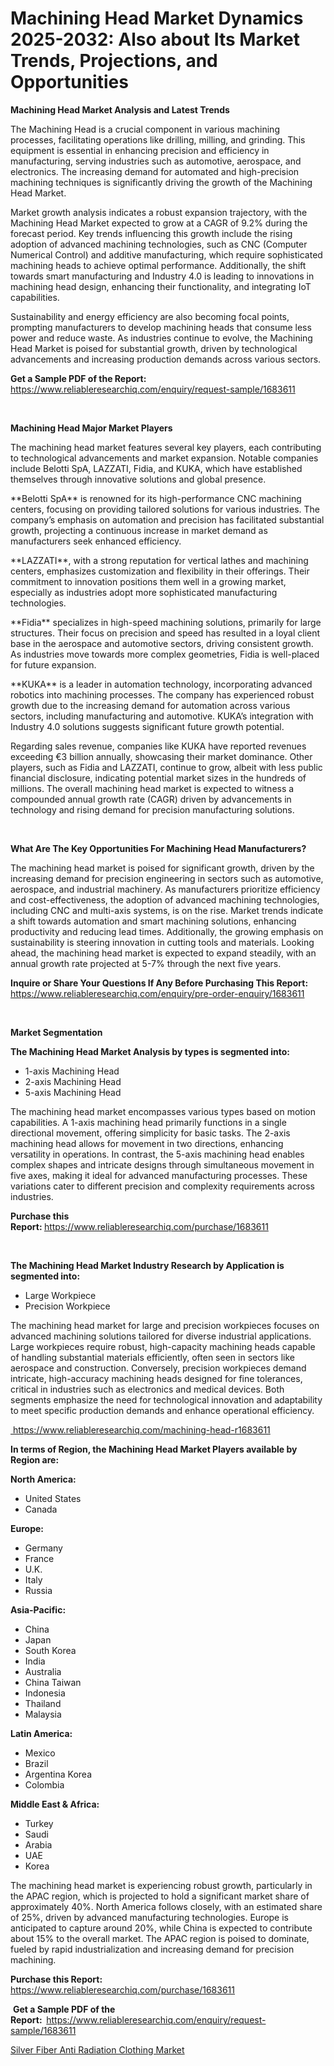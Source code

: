 <p><h1>Machining Head Market Dynamics 2025-2032: Also about Its Market Trends, Projections, and Opportunities</h1></p><p><strong>Machining Head Market Analysis and Latest Trends</strong></p>
<p><p>The Machining Head is a crucial component in various machining processes, facilitating operations like drilling, milling, and grinding. This equipment is essential in enhancing precision and efficiency in manufacturing, serving industries such as automotive, aerospace, and electronics. The increasing demand for automated and high-precision machining techniques is significantly driving the growth of the Machining Head Market.</p><p>Market growth analysis indicates a robust expansion trajectory, with the Machining Head Market expected to grow at a CAGR of 9.2% during the forecast period. Key trends influencing this growth include the rising adoption of advanced machining technologies, such as CNC (Computer Numerical Control) and additive manufacturing, which require sophisticated machining heads to achieve optimal performance. Additionally, the shift towards smart manufacturing and Industry 4.0 is leading to innovations in machining head design, enhancing their functionality, and integrating IoT capabilities.</p><p>Sustainability and energy efficiency are also becoming focal points, prompting manufacturers to develop machining heads that consume less power and reduce waste. As industries continue to evolve, the Machining Head Market is poised for substantial growth, driven by technological advancements and increasing production demands across various sectors.</p></p>
<p><strong>Get a Sample PDF of the Report:&nbsp;</strong> <a href="https://www.reliableresearchiq.com/enquiry/request-sample/1683611?utm_campaign=2324&utm_medium=2&utm_source=Github&utm_content=ia&utm_term=26032025&utm_id=machining-head">https://www.reliableresearchiq.com/enquiry/request-sample/1683611</a></p>
<p>&nbsp;</p>
<p><strong>Machining Head Major Market Players</strong></p>
<p><p>The machining head market features several key players, each contributing to technological advancements and market expansion. Notable companies include Belotti SpA, LAZZATI, Fidia, and KUKA, which have established themselves through innovative solutions and global presence.</p><p>**Belotti SpA** is renowned for its high-performance CNC machining centers, focusing on providing tailored solutions for various industries. The company’s emphasis on automation and precision has facilitated substantial growth, projecting a continuous increase in market demand as manufacturers seek enhanced efficiency.</p><p>**LAZZATI**, with a strong reputation for vertical lathes and machining centers, emphasizes customization and flexibility in their offerings. Their commitment to innovation positions them well in a growing market, especially as industries adopt more sophisticated manufacturing technologies.</p><p>**Fidia** specializes in high-speed machining solutions, primarily for large structures. Their focus on precision and speed has resulted in a loyal client base in the aerospace and automotive sectors, driving consistent growth. As industries move towards more complex geometries, Fidia is well-placed for future expansion.</p><p>**KUKA** is a leader in automation technology, incorporating advanced robotics into machining processes. The company has experienced robust growth due to the increasing demand for automation across various sectors, including manufacturing and automotive. KUKA’s integration with Industry 4.0 solutions suggests significant future growth potential.</p><p>Regarding sales revenue, companies like KUKA have reported revenues exceeding €3 billion annually, showcasing their market dominance. Other players, such as Fidia and LAZZATI, continue to grow, albeit with less public financial disclosure, indicating potential market sizes in the hundreds of millions. The overall machining head market is expected to witness a compounded annual growth rate (CAGR) driven by advancements in technology and rising demand for precision manufacturing solutions.</p></p>
<p>&nbsp;</p>
<p><strong>What Are The Key Opportunities For Machining Head Manufacturers?</strong></p>
<p><p>The machining head market is poised for significant growth, driven by the increasing demand for precision engineering in sectors such as automotive, aerospace, and industrial machinery. As manufacturers prioritize efficiency and cost-effectiveness, the adoption of advanced machining technologies, including CNC and multi-axis systems, is on the rise. Market trends indicate a shift towards automation and smart machining solutions, enhancing productivity and reducing lead times. Additionally, the growing emphasis on sustainability is steering innovation in cutting tools and materials. Looking ahead, the machining head market is expected to expand steadily, with an annual growth rate projected at 5-7% through the next five years.</p></p>
<p><strong>Inquire or Share Your Questions If Any Before Purchasing This Report:</strong> <a href="https://www.reliableresearchiq.com/enquiry/pre-order-enquiry/1683611?utm_campaign=2324&utm_medium=2&utm_source=Github&utm_content=ia&utm_term=26032025&utm_id=machining-head">https://www.reliableresearchiq.com/enquiry/pre-order-enquiry/1683611</a></p>
<p>&nbsp;</p>
<p><strong>Market Segmentation</strong></p>
<p><strong>The Machining Head Market Analysis by types is segmented into:</strong></p>
<p><ul><li>1-axis Machining Head</li><li>2-axis Machining Head</li><li>5-axis Machining Head</li></ul></p>
<p><p>The machining head market encompasses various types based on motion capabilities. A 1-axis machining head primarily functions in a single directional movement, offering simplicity for basic tasks. The 2-axis machining head allows for movement in two directions, enhancing versatility in operations. In contrast, the 5-axis machining head enables complex shapes and intricate designs through simultaneous movement in five axes, making it ideal for advanced manufacturing processes. These variations cater to different precision and complexity requirements across industries.</p></p>
<p><strong>Purchase this Report:&nbsp;</strong><a href="https://www.reliableresearchiq.com/purchase/1683611?utm_campaign=2324&utm_medium=2&utm_source=Github&utm_content=ia&utm_term=26032025&utm_id=machining-head">https://www.reliableresearchiq.com/purchase/1683611</a></p>
<p>&nbsp;</p>
<p><strong>The Machining Head Market Industry Research by Application is segmented into:</strong></p>
<p><ul><li>Large Workpiece</li><li>Precision Workpiece</li></ul></p>
<p><p>The machining head market for large and precision workpieces focuses on advanced machining solutions tailored for diverse industrial applications. Large workpieces require robust, high-capacity machining heads capable of handling substantial materials efficiently, often seen in sectors like aerospace and construction. Conversely, precision workpieces demand intricate, high-accuracy machining heads designed for fine tolerances, critical in industries such as electronics and medical devices. Both segments emphasize the need for technological innovation and adaptability to meet specific production demands and enhance operational efficiency.</p></p>
<p><a href="https://www.reliableresearchiq.com/machining-head-r1683611?utm_campaign=2324&utm_medium=2&utm_source=Github&utm_content=ia&utm_term=26032025&utm_id=machining-head">&nbsp;https://www.reliableresearchiq.com/machining-head-r1683611</a></p>
<p><strong>In terms of Region, the Machining Head Market Players available by Region are:</strong></p>
<p>
    <p> <strong> North America: </strong>
        <ul>
            <li>United States</li>
            <li>Canada</li>
        </ul>
        </p> 
    <p> <strong> Europe: </strong>
        <ul>
            <li>Germany</li>
            <li>France</li>
            <li>U.K.</li>
            <li>Italy</li>
            <li>Russia</li>
        </ul>
        </p> 
    <p> <strong> Asia-Pacific: </strong>
        <ul>
            <li>China</li>
            <li>Japan</li>
            <li>South Korea</li>
            <li>India</li>
            <li>Australia</li>
            <li>China Taiwan</li>
            <li>Indonesia</li>
            <li>Thailand</li>
            <li>Malaysia</li>
        </ul>
        </p> 
    <p> <strong> Latin America: </strong>
        <ul>
            <li>Mexico</li>
            <li>Brazil</li>
            <li>Argentina Korea</li>
            <li>Colombia</li>
        </ul>
        </p> 
    <p> <strong> Middle East & Africa: </strong>
        <ul>
            <li>Turkey</li>
            <li>Saudi</li>
            <li>Arabia</li>
            <li>UAE</li>
            <li>Korea</li>
        </ul>
    </p>
    </p>
<p><p>The machining head market is experiencing robust growth, particularly in the APAC region, which is projected to hold a significant market share of approximately 40%. North America follows closely, with an estimated share of 25%, driven by advanced manufacturing technologies. Europe is anticipated to capture around 20%, while China is expected to contribute about 15% to the overall market. The APAC region is poised to dominate, fueled by rapid industrialization and increasing demand for precision machining.</p></p>
<p><strong>Purchase this Report: </strong><a href="https://www.reliableresearchiq.com/purchase/1683611?utm_campaign=2324&utm_medium=2&utm_source=Github&utm_content=ia&utm_term=26032025&utm_id=machining-head">https://www.reliableresearchiq.com/purchase/1683611</a></p>
<p>&nbsp;<strong>Get a Sample PDF of the Report:&nbsp;&nbsp;</strong><a href="https://www.reliableresearchiq.com/enquiry/request-sample/1683611?utm_campaign=2324&utm_medium=2&utm_source=Github&utm_content=ia&utm_term=26032025&utm_id=machining-head">https://www.reliableresearchiq.com/enquiry/request-sample/1683611</a></p>
<p><strong></strong></p>
<p><p><a href="https://github.com/techerghalim/Market-Research-Report-List-1/blob/main/silver-fiber-anti-radiation-clothing-market.md?utm_campaign=2324&utm_medium=2&utm_source=Github&utm_content=ia&utm_term=26032025&utm_id=machining-head">Silver Fiber Anti Radiation Clothing Market</a></p></p>